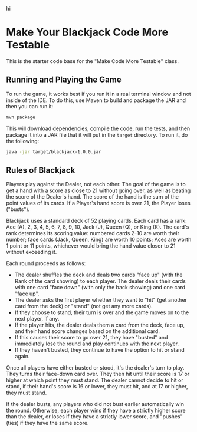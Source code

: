 hi
# Make Your Blackjack Code More Testable

This is the starter code base for the "Make Code More Testable" class.

## Running and Playing the Game

To run the game, it works best if you run it in a real terminal window and not inside of the IDE.
To do this, use Maven to build and package the JAR and then you can run it:

```sh
mvn package
```

This will download dependencies, compile the code, run the tests, and then package it into a JAR file that it will put in the `target` directory. To run it, do the following:

```sh
java -jar target/blackjack-1.0.0.jar
```

## Rules of Blackjack

Players play against the Dealer, not each other. The goal of the game is to get a hand with a score as close to 21 without going over, as well as beating the score of the Dealer's hand. The score of the hand is the sum of the point values of its cards. If a Player's hand score is over 21, the Player loses ("busts").

Blackjack uses a standard deck of 52 playing cards. Each card has a rank: Ace (A), 2, 3, 4, 5, 6, 7, 8, 9, 10, Jack (J), Queen (Q), or King (K). The card's rank determines its scoring value: numbered cards 2-10 are worth their number; face cards (Jack, Queen, King) are worth 10 points; Aces are worth 1 point or 11 points, whichever would bring the hand value closer to 21 without exceeding it.

Each round proceeds as follows:

* The dealer shuffles the deck and deals two cards "face up" (with the Rank of the card showing) to each player. The dealer deals their cards with one card "face down" (with only the back showing) and one card "face up".
* The dealer asks the first player whether they want to "hit" (get another card from the deck) or "stand" (not get any more cards).
* If they choose to stand, their turn is over and the game moves on to the next player, if any.
* If the player hits, the dealer deals them a card from the deck, face up, and their hand score changes based on the additional card.
* If this causes their score to go over 21, they have "busted" and immediately lose the round and play continues with the next player.
* If they haven't busted, they continue to have the option to hit or stand again.

Once all players have either busted or stood, it's the dealer's turn to play. They turns their face-down card over. They then hit until their score is 17 or higher at which point they must stand. The dealer cannot decide to hit or stand, if their hand's score is 16 or lower, they must hit, and at 17 or higher, they must stand.

If the dealer busts, any players who did not bust earlier automatically win the round. Otherwise, each player wins if they have a strictly higher score than the dealer, or loses if they have a strictly lower score, and "pushes" (ties) if they have the same score.
